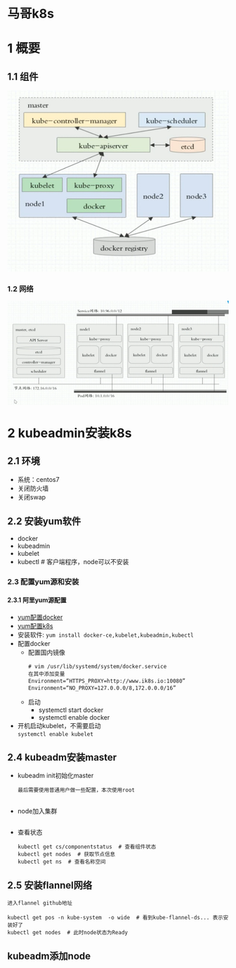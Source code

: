 # **马哥k8s**

# 1 概要
## 1.1 组件
![](../k8s/imgs/k8s组件.png)
### 1.2 网络
![](imgs/k8s网络.png)

# 2 kubeadmin安装k8s
## 2.1 环境
* 系统：centos7
* 关闭防火墙
* 关闭swap
## 2.2 安装yum软件
* docker
* kubeadmin
* kubelet
* kubectl  # 客户端程序，node可以不安装
### 2.3 配置yum源和安装
#### 2.3.1 阿里yum源配置
* [yum配置docker](https://developer.aliyun.com/mirror/docker-ce?spm=a2c6h.13651102.0.0.3e221b11c9NoqD)
* [yum配置k8s](https://developer.aliyun.com/mirror/kubernetes?spm=a2c6h.13651102.0.0.3e221b11c9NoqD)
* 安装软件: `yum install docker-ce,kubelet,kubeadmin,kubectl`
* 配置docker
  * 配置国内镜像
    ```
    # vim /usr/lib/systemd/system/docker.service
    在其中添加变量
    Environment=“HTTPS_PROXY=http://www.ik8s.io:10080”
    Environment=“NO_PROXY=127.0.0.0/8,172.0.0.0/16”
    ```
  * 启动
    * systemctl start docker
    * systemctl enable docker
* 开机启动kubelet，不需要启动  
  `systemctl enable kubelet`
## 2.4 kubeadm安装master
* kubeadm init初始化master
  ```shell
  最后需要使用普通用户做一些配置，本次使用root

  
  ```
* node加入集群
  ```shell

  ```
* 查看状态
  ```shell
  kubectl get cs/componentstatus  # 查看组件状态
  kubectl get nodes  # 获取节点信息
  kubectl get ns  # 查看名称空间
  ```
## 2.5 安装flannel网络
```shell
进入flannel github地址

kubectl get pos -n kube-system  -o wide  # 看到kube-flannel-ds... 表示安装好了
kubectl get nodes  # 此时node状态为Ready
```
## kubeadm添加node
```

```